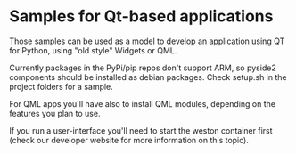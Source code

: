 # Samples for Qt-based applications

Those samples can be used as a model to develop an application using QT for Python, using "old style" Widgets or QML.

Currently packages in the PyPi/pip repos don't support ARM, so pyside2 components should be installed as debian packages. Check setup.sh in the project folders for a sample.

For QML apps you'll have also to install QML modules, depending on the features you plan to use.

If you run a user-interface you'll need to start the weston container first (check our developer website for more information on this topic).
